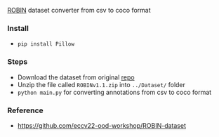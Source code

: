 [ROBIN](https://github.com/eccv22-ood-workshop/ROBIN-dataset) dataset converter from csv to coco format

### Install

* `pip install Pillow`

### Steps

* Download the dataset from original [repo](https://github.com/eccv22-ood-workshop/ROBIN-dataset)
* Unzip the file called `ROBINv1.1.zip` into `../Dataset/` folder
* `python main.py` for converting annotations from csv to coco format

### Reference

* https://github.com/eccv22-ood-workshop/ROBIN-dataset
